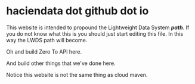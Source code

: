 # haciendata dot github dot io

This website is intended to propound the Lightweight Data System ***path***. If you do not know what this is you should 
just start editing this file. In this way the LWDS path will become.

Oh and build Zero To API here. 

And build other things that we've done here. 

Notice this website is not the same thing as cloud maven.


